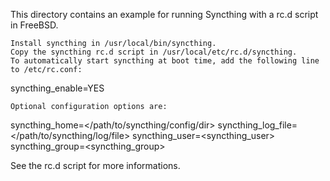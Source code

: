 

This directory contains an example for running Syncthing with a rc.d script in FreeBSD.

    Install syncthing in /usr/local/bin/syncthing.
    Copy the syncthing rc.d script in /usr/local/etc/rc.d/syncthing.
    To automatically start syncthing at boot time, add the following line to /etc/rc.conf:

syncthing_enable=YES

    Optional configuration options are:

syncthing_home=</path/to/syncthing/config/dir>
syncthing_log_file=</path/to/syncthing/log/file>
syncthing_user=<syncthing_user>
syncthing_group=<syncthing_group>

See the rc.d script for more informations.
